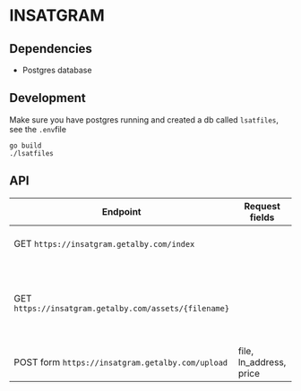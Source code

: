 # INSATGRAM

## Dependencies
- Postgres database
## Development
Make sure you have postgres running and created a db called `lsatfiles`, see the `.env`file

```
go build
./lsatfiles
```


## API

| Endpoint | Request fields | Response Fields | Description |
|----------|----------------|-------|-------------|
| GET `https://insatgram.getalby.com/index`  | |(array) "CreatedAt","Currency","LNAddress","Name","NrOfDownloads","Price","SatsEarned","TimeAgo","URL"| Get all uploaded files |
| GET `https://insatgram.getalby.com/assets/{filename}`|  | file content | Retrieve a file. Blurred without LSAT header, real file with LSAT |
| POST form `https://insatgram.getalby.com/upload` | file, ln_address, price | msg, url|Upload a file|